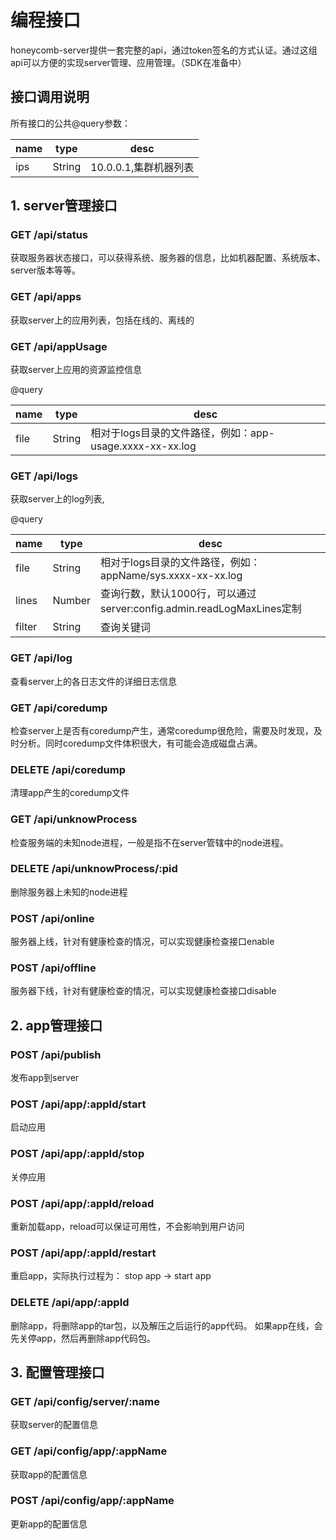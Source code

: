 # 编程接口

honeycomb-server提供一套完整的api，通过token签名的方式认证。通过这组api可以方便的实现server管理、应用管理。（SDK在准备中）

## 接口调用说明

所有接口的公共@query参数：

| name | type | desc |
| --- | --- | --- |
| ips | String | 10.0.0.1,集群机器列表 |



## 1. server管理接口

### GET /api/status

获取服务器状态接口，可以获得系统、服务器的信息，比如机器配置、系统版本、server版本等等。

### GET /api/apps

获取server上的应用列表，包括在线的、离线的

### GET /api/appUsage

获取server上应用的资源监控信息

@query

| name | type | desc |
| --- | --- | --- |
| file | String | 相对于logs目录的文件路径，例如：app-usage.xxxx-xx-xx.log | 

### GET /api/logs

获取server上的log列表, 

@query

| name | type | desc |
| --- | --- | --- |
| file | String | 相对于logs目录的文件路径，例如：appName/sys.xxxx-xx-xx.log | 
| lines | Number | 查询行数，默认1000行，可以通过server:config.admin.readLogMaxLines定制 |
| filter | String | 查询关键词 | 

### GET /api/log

查看server上的各日志文件的详细日志信息

### GET /api/coredump

检查server上是否有coredump产生，通常coredump很危险，需要及时发现，及时分析。同时coredump文件体积很大，有可能会造成磁盘占满。

### DELETE /api/coredump

清理app产生的coredump文件

### GET /api/unknowProcess

检查服务端的未知node进程，一般是指不在server管辖中的node进程。

### DELETE /api/unknowProcess/:pid

删除服务器上未知的node进程

### POST /api/online

服务器上线，针对有健康检查的情况，可以实现健康检查接口enable

### POST /api/offline

服务器下线，针对有健康检查的情况，可以实现健康检查接口disable

## 2. app管理接口

### POST /api/publish

发布app到server

### POST /api/app/:appId/start

启动应用

### POST /api/app/:appId/stop

关停应用

### POST /api/app/:appId/reload

重新加载app，reload可以保证可用性，不会影响到用户访问

### POST /api/app/:appId/restart

重启app，实际执行过程为： stop app -> start app

### DELETE /api/app/:appId

删除app，将删除app的tar包，以及解压之后运行的app代码。
如果app在线，会先关停app，然后再删除app代码包。

## 3. 配置管理接口

### GET /api/config/server/:name

获取server的配置信息

### GET /api/config/app/:appName

获取app的配置信息

### POST /api/config/app/:appName

更新app的配置信息